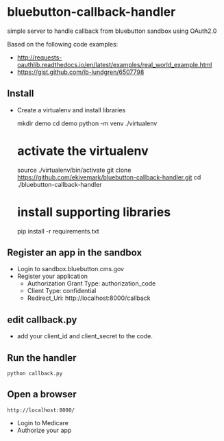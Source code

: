 # bluebutton-callback-handler
simple server to handle callback from bluebutton sandbox using OAuth2.0

Based on the following code examples:

- http://requests-oauthlib.readthedocs.io/en/latest/examples/real_world_example.html
- https://gist.github.com/ib-lundgren/6507798

## Install

- Create a virtualenv and install libraries

    mkdir demo
    cd demo
    python -m venv ./virtualenv
    # activate the virtualenv
    source ./virtualenv/bin/activate
    git clone https://github.com/ekivemark/bluebutton-callback-handler.git
    cd ./bluebutton-callback-handler
    # install supporting libraries
    pip install -r requirements.txt

## Register an app in the sandbox

- Login to sandbox.bluebutton.cms.gov
- Register your application
  - Authorization Grant Type: authorization_code
  - Client Type: confidential
  - Redirect_Uri: http://localhost:8000/callback

## edit callback.py

- add your client_id and client_secret to the code.

## Run the handler

    python callback.py

## Open a browser

    http://localhost:8000/

- Login to Medicare
- Authorize your app
